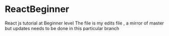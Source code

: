 # ReactBeginner
React js tutorial at Beginner level
The file is my edits file , a mirror of master but updates needs to be done in this particular branch
